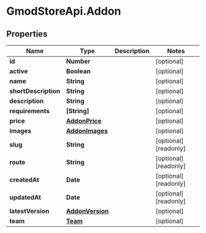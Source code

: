 # GmodStoreApi.Addon

## Properties

Name | Type | Description | Notes
------------ | ------------- | ------------- | -------------
**id** | **Number** |  | [optional] 
**active** | **Boolean** |  | [optional] 
**name** | **String** |  | [optional] 
**shortDescription** | **String** |  | [optional] 
**description** | **String** |  | [optional] 
**requirements** | **[String]** |  | [optional] 
**price** | [**AddonPrice**](AddonPrice.md) |  | [optional] 
**images** | [**AddonImages**](AddonImages.md) |  | [optional] 
**slug** | **String** |  | [optional] [readonly] 
**route** | **String** |  | [optional] [readonly] 
**createdAt** | **Date** |  | [optional] [readonly] 
**updatedAt** | **Date** |  | [optional] [readonly] 
**latestVersion** | [**AddonVersion**](AddonVersion.md) |  | [optional] 
**team** | [**Team**](Team.md) |  | [optional] 


